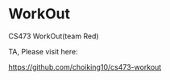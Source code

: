 # WorkOut
CS473 WorkOut(team Red)

TA, Please visit here:

https://github.com/choiking10/cs473-workout
